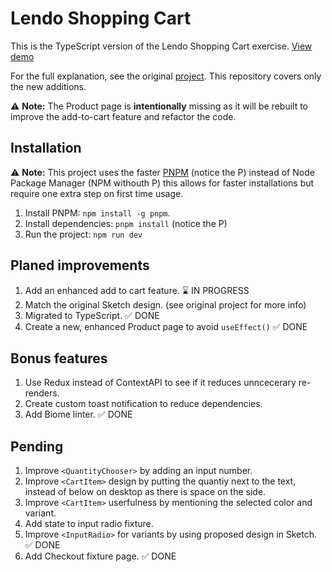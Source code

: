 # Lendo Shopping Cart

This is the TypeScript version of the Lendo Shopping Cart exercise. [View demo](https://lendo-ts.web.app)

For the full explanation, see the original [project](https://github.com/elalienx/lendo-shopping-cart). This repository covers only the new additions.

⚠️ **Note:** The Product page is **intentionally** missing as it will be rebuilt to improve the add-to-cart feature and refactor the code.

## Installation

⚠️ **Note:** This project uses the faster [PNPM](https://pnpm.io) (notice the P) instead of Node Package Manager (NPM withouth P) this allows for faster installations but require one extra step on first time usage.

1. Install PNPM: `npm install -g pnpm`.
1. Install dependencies: `pnpm install` (notice the P)
1. Run the project: `npm run dev`

## Planed improvements

1. Add an enhanced add to cart feature. ⌛️ IN PROGRESS
1. Match the original Sketch design. (see original project for more info)
1. Migrated to TypeScript. ✅ DONE
1. Create a new, enhanced Product page to avoid `useEffect()` ✅ DONE

## Bonus features

1. Use Redux instead of ContextAPI to see if it reduces unncecerary re-renders.
1. Create custom toast notification to reduce dependencies.
1. Add Biome linter. ✅ DONE

## Pending

1. Improve `<QuantityChooser>` by adding an input number.
1. Improve `<CartItem>` design by putting the quantiy next to the text, instead of below on desktop as there is space on the side.
1. Improve `<CartItem>` userfulness by mentioning the selected color and variant.
1. Add state to input radio fixture.
1. Improve `<InputRadio>` for variants by using proposed design in Sketch. ✅ DONE
1. Add Checkout fixture page. ✅ DONE
